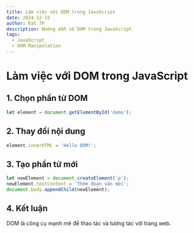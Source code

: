 ```yaml
---
title: Làm việc với DOM trong JavaScript
date: 2024-12-15
author: Đạt TP
description: Hướng dẫn về DOM trong JavaScript
tags:
  - JavaScript
  - DOM Manipulation
---
```


# **Làm việc với DOM trong JavaScript**

## **1. Chọn phần tử DOM**
```javascript
let element = document.getElementById('demo');
```

## **2. Thay đổi nội dung**
```javascript
element.innerHTML = 'Hello DOM!';
```

## **3. Tạo phần tử mới**
```javascript
let newElement = document.createElement('p');
newElement.textContent = 'Thêm đoạn văn mới';
document.body.appendChild(newElement);
```

## **4. Kết luận**
DOM là công cụ mạnh mẽ để thao tác và tương tác với trang web.
